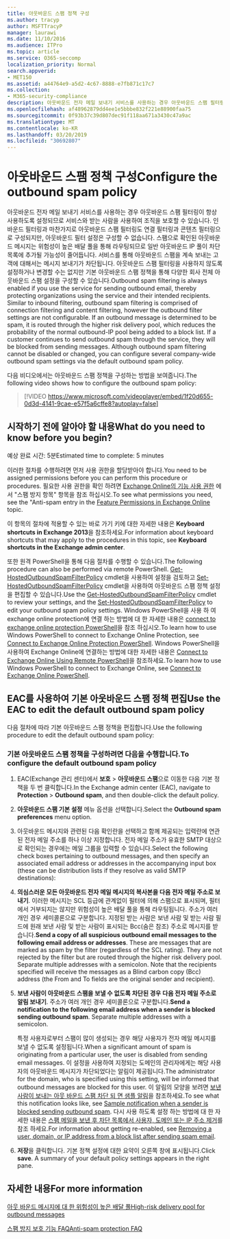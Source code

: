 ```yaml
---
title: 아웃바운드 스팸 정책 구성
ms.author: tracyp
author: MSFTTracyP
manager: laurawi
ms.date: 11/10/2016
ms.audience: ITPro
ms.topic: article
ms.service: O365-seccomp
localization_priority: Normal
search.appverid:
- MET150
ms.assetid: a44764e9-a5d2-4c67-8888-e7fb871c17c7
ms.collection:
- M365-security-compliance
description: 아웃바운드 전자 메일 보내기 서비스를 사용하는 경우 아웃바운드 스팸 필터링이 항상 사용하도록 설정되므로 서비스와 받는 사람을 사용하여 조직을 보호할 수 있습니다.
ms.openlocfilehash: af48962879dd4ee1e5bbbe832f221e88900faa75
ms.sourcegitcommit: 0f93b37c39d807dec91f118aa671a3430c47a9ac
ms.translationtype: MT
ms.contentlocale: ko-KR
ms.lasthandoff: 03/20/2019
ms.locfileid: "30692807"
---
```

# <a name="configure-the-outbound-spam-policy"></a><span data-ttu-id="4ab9b-103">아웃바운드 스팸 정책 구성</span><span class="sxs-lookup"><span data-stu-id="4ab9b-103">Configure the outbound spam policy</span></span>

<span data-ttu-id="4ab9b-p101">아웃바운드 전자 메일 보내기 서비스를 사용하는 경우 아웃바운드 스팸 필터링이 항상 사용하도록 설정되므로 서비스와 받는 사람을 사용하여 조직을 보호할 수 있습니다. 인바운드 필터링과 마찬가지로 아웃바운드 스팸 필터링도 연결 필터링과 콘텐츠 필터링으로 구성되지만, 아웃바운드 필터 설정은 구성할 수 없습니다. 스팸으로 확인된 아웃바운드 메시지는 위험성이 높은 배달 풀을 통해 라우팅되므로 일반 아웃바운드 IP 풀이 차단 목록에 추가될 가능성이 줄어듭니다. 서비스를 통해 아웃바운드 스팸을 계속 보내는 고객에 대해서는 메시지 보내기가 차단됩니다. 아웃바운드 스팸 필터링을 사용하지 않도록 설정하거나 변경할 수는 없지만 기본 아웃바운드 스팸 정책을 통해 다양한 회사 전체 아웃바운드 스팸 설정을 구성할 수 있습니다.</span><span class="sxs-lookup"><span data-stu-id="4ab9b-p101">Outbound spam filtering is always enabled if you use the service for sending outbound email, thereby protecting organizations using the service and their intended recipients. Similar to inbound filtering, outbound spam filtering is comprised of connection filtering and content filtering, however the outbound filter settings are not configurable. If an outbound message is determined to be spam, it is routed through the higher risk delivery pool, which reduces the probability of the normal outbound-IP pool being added to a block list. If a customer continues to send outbound spam through the service, they will be blocked from sending messages. Although outbound spam filtering cannot be disabled or changed, you can configure several company-wide outbound spam settings via the default outbound spam policy.</span></span> 
  
<span data-ttu-id="4ab9b-109">다음 비디오에서는 아웃바운드 스팸 정책을 구성하는 방법을 보여줍니다.</span><span class="sxs-lookup"><span data-stu-id="4ab9b-109">The following video shows how to configure the outbound spam policy:</span></span>
  
> [!VIDEO https://www.microsoft.com/videoplayer/embed/1f20d655-0d3d-4141-9cae-e57f5a6cffe8?autoplay=false]
  
## <a name="what-do-you-need-to-know-before-you-begin"></a><span data-ttu-id="4ab9b-110">시작하기 전에 알아야 할 내용</span><span class="sxs-lookup"><span data-stu-id="4ab9b-110">What do you need to know before you begin?</span></span>
<span data-ttu-id="4ab9b-111"><a name="sectionSection0"> </a></span><span class="sxs-lookup"><span data-stu-id="4ab9b-111"></span></span>

<span data-ttu-id="4ab9b-112">예상 완료 시간: 5분</span><span class="sxs-lookup"><span data-stu-id="4ab9b-112">Estimated time to complete: 5 minutes</span></span>
  
<span data-ttu-id="4ab9b-113">이러한 절차를 수행하려면 먼저 사용 권한을 할당받아야 합니다.</span><span class="sxs-lookup"><span data-stu-id="4ab9b-113">You need to be assigned permissions before you can perform this procedure or procedures.</span></span> <span data-ttu-id="4ab9b-114">필요한 사용 권한을 확인 하려면 [Exchange Online의 기능 사용 권한](http://technet.microsoft.com/library/15073ce1-0917-403b-8839-02a2ebc96e16.aspx) 에서 "스팸 방지 항목" 항목을 참조 하십시오.</span><span class="sxs-lookup"><span data-stu-id="4ab9b-114">To see what permissions you need, see the "Anti-spam entry in the [Feature Permissions in Exchange Online](http://technet.microsoft.com/library/15073ce1-0917-403b-8839-02a2ebc96e16.aspx) topic.</span></span> 
  
<span data-ttu-id="4ab9b-115">이 항목의 절차에 적용할 수 있는 바로 가기 키에 대한 자세한 내용은 **Keyboard shortcuts in Exchange 2013**을 참조하세요.</span><span class="sxs-lookup"><span data-stu-id="4ab9b-115">For information about keyboard shortcuts that may apply to the procedures in this topic, see **Keyboard shortcuts in the Exchange admin center**.</span></span>
  
<span data-ttu-id="4ab9b-116">또한 원격 PowerShell을 통해 다음 절차를 수행할 수 있습니다.</span><span class="sxs-lookup"><span data-stu-id="4ab9b-116">The following procedure can also be performed via remote PowerShell.</span></span> <span data-ttu-id="4ab9b-117">[Get-HostedOutboundSpamFilterPolicy](http://technet.microsoft.com/library/8f15c83c-c10a-4d9d-b135-35321430bdc2.aspx) cmdlet을 사용하여 설정을 검토하고 [Set-HostedOutboundSpamFilterPolicy](http://technet.microsoft.com/library/665d1b04-d4b5-4a0e-811a-4e37096ccbfd.aspx) cmdlet을 사용하여 아웃바운드 스팸 정책 설정을 편집할 수 있습니다.</span><span class="sxs-lookup"><span data-stu-id="4ab9b-117">Use the [Get-HostedOutboundSpamFilterPolicy](http://technet.microsoft.com/library/8f15c83c-c10a-4d9d-b135-35321430bdc2.aspx) cmdlet to review your settings, and the [Set-HostedOutboundSpamFilterPolicy](http://technet.microsoft.com/library/665d1b04-d4b5-4a0e-811a-4e37096ccbfd.aspx) to edit your outbound spam policy settings.</span></span> <span data-ttu-id="4ab9b-118">Windows PowerShell을 사용 하 여 exchange online protection에 연결 하는 방법에 대 한 자세한 내용은 [connect to exchange online protection PowerShell](https://go.microsoft.com/fwlink/p/?linkid=627290)을 참조 하십시오.</span><span class="sxs-lookup"><span data-stu-id="4ab9b-118">To learn how to use Windows PowerShell to connect to Exchange Online Protection, see [Connect to Exchange Online Protection PowerShell](https://go.microsoft.com/fwlink/p/?linkid=627290).</span></span> <span data-ttu-id="4ab9b-119">Windows PowerShell을 사용하여 Exchange Online에 연결하는 방법에 대한 자세한 내용은 [Connect to Exchange Online Using Remote PowerShell](https://go.microsoft.com/fwlink/p/?linkid=396554)을 참조하세요.</span><span class="sxs-lookup"><span data-stu-id="4ab9b-119">To learn how to use Windows PowerShell to connect to Exchange Online, see [Connect to Exchange Online PowerShell](https://go.microsoft.com/fwlink/p/?linkid=396554).</span></span>
  
## <a name="use-the-eac-to-edit-the-default-outbound-spam-policy"></a><span data-ttu-id="4ab9b-120">EAC를 사용하여 기본 아웃바운드 스팸 정책 편집</span><span class="sxs-lookup"><span data-stu-id="4ab9b-120">Use the EAC to edit the default outbound spam policy</span></span>
<span data-ttu-id="4ab9b-121"><a name="sectionSection1"> </a></span><span class="sxs-lookup"><span data-stu-id="4ab9b-121"></span></span>

<span data-ttu-id="4ab9b-122">다음 절차에 따라 기본 아웃바운드 스팸 정책을 편집합니다.</span><span class="sxs-lookup"><span data-stu-id="4ab9b-122">Use the following procedure to edit the default outbound spam policy:</span></span>
  
### <a name="to-configure-the-default-outbound-spam-policy"></a><span data-ttu-id="4ab9b-123">기본 아웃바운드 스팸 정책을 구성하려면 다음을 수행합니다.</span><span class="sxs-lookup"><span data-stu-id="4ab9b-123">To configure the default outbound spam policy</span></span>

1. <span data-ttu-id="4ab9b-124">EAC(Exchange 관리 센터)에서 **보호** \> **아웃바운드 스팸**으로 이동한 다음 기본 정책을 두 번 클릭합니다.</span><span class="sxs-lookup"><span data-stu-id="4ab9b-124">In the Exchange admin center (EAC), navigate to **Protection** \> **Outbound spam**, and then double-click the default policy.</span></span>
    
2. <span data-ttu-id="4ab9b-125">**아웃바운드 스팸 기본 설정** 메뉴 옵션을 선택합니다.</span><span class="sxs-lookup"><span data-stu-id="4ab9b-125">Select the **Outbound spam preferences** menu option.</span></span> 
    
3. <span data-ttu-id="4ab9b-126">아웃바운드 메시지와 관련된 다음 확인란을 선택하고 함께 제공되는 입력란에 연관된 전자 메일 주소를 하나 이상 지정합니다. 전자 메일 주소가 유효한 SMTP 대상으로 확인되는 경우에는 메일 그룹을 입력할 수 있습니다.</span><span class="sxs-lookup"><span data-stu-id="4ab9b-126">Select the following check boxes pertaining to outbound messages, and then specify an associated email address or addresses in the accompanying input box (these can be distribution lists if they resolve as valid SMTP destinations):</span></span>
    
1. <span data-ttu-id="4ab9b-p104">**의심스러운 모든 아웃바운드 전자 메일 메시지의 복사본을 다음 전자 메일 주소로 보내기**. 이러한 메시지는 SCL 등급에 관계없이 필터에 의해 스팸으로 표시되며, 필터에서 거부되지는 않지만 위험성이 높은 배달 풀을 통해 라우팅됩니다. 주소가 여러 개인 경우 세미콜론으로 구분합니다. 지정된 받는 사람은 보낸 사람 및 받는 사람 필드에 원래 보낸 사람 및 받는 사람이 표시되는 Bcc(숨은 참조) 주소로 메시지를 받습니다.</span><span class="sxs-lookup"><span data-stu-id="4ab9b-p104">**Send a copy of all suspicious outbound email messages to the following email address or addresses**. These are messages that are marked as spam by the filter (regardless of the SCL rating). They are not rejected by the filter but are routed through the higher risk delivery pool. Separate multiple addresses with a semicolon. Note that the recipients specified will receive the messages as a Blind carbon copy (Bcc) address (the From and To fields are the original sender and recipient).</span></span>
    
2. <span data-ttu-id="4ab9b-p105">**보낸 사람이 아웃바운드 스팸을 보낼 수 없도록 차단된 경우 다음 전자 메일 주소로 알림 보내기**. 주소가 여러 개인 경우 세미콜론으로 구분합니다.</span><span class="sxs-lookup"><span data-stu-id="4ab9b-p105">**Send a notification to the following email address when a sender is blocked sending outbound spam**. Separate multiple addresses with a semicolon.</span></span>
    
    <span data-ttu-id="4ab9b-134">특정 사용자로부터 스팸이 많이 생성되는 경우 해당 사용자가 전자 메일 메시지를 보낼 수 없도록 설정됩니다.</span><span class="sxs-lookup"><span data-stu-id="4ab9b-134">When a significant amount of spam is originating from a particular user, the user is disabled from sending email messages.</span></span> <span data-ttu-id="4ab9b-135">이 설정을 사용하여 지정되는 도메인의 관리자에게는 해당 사용자의 아웃바운드 메시지가 차단되었다는 알림이 제공됩니다.</span><span class="sxs-lookup"><span data-stu-id="4ab9b-135">The administrator for the domain, who is specified using this setting, will be informed that outbound messages are blocked for this user.</span></span> <span data-ttu-id="4ab9b-136">이 알림의 모양을 보려면 [보낸 사람이 보내는 아웃 바운드 스팸 차단 되 면 샘플 알림](sample-notification-when-a-sender-is-blocked-sending-outbound-spam.md)을 참조하세요.</span><span class="sxs-lookup"><span data-stu-id="4ab9b-136">To see what this notification looks like, see [Sample notification when a sender is blocked sending outbound spam](sample-notification-when-a-sender-is-blocked-sending-outbound-spam.md).</span></span> <span data-ttu-id="4ab9b-137">다시 사용 하도록 설정 하는 방법에 대 한 자세한 내용은 [스팸 메일을 보낸 후 차단 목록에서 사용자, 도메인 또는 IP 주소 제거](http://technet.microsoft.com/library/712cfcc1-31e8-4e51-8561-b64258a8f1e5.aspx)를 참조 하세요.</span><span class="sxs-lookup"><span data-stu-id="4ab9b-137">For information about getting re-enabled, see [Removing a user, domain, or IP address from a block list after sending spam email](http://technet.microsoft.com/library/712cfcc1-31e8-4e51-8561-b64258a8f1e5.aspx).</span></span>
    
4. <span data-ttu-id="4ab9b-p107">**저장**을 클릭합니다. 기본 정책 설정에 대한 요약이 오른쪽 창에 표시됩니다.</span><span class="sxs-lookup"><span data-stu-id="4ab9b-p107">Click **save**. A summary of your default policy settings appears in the right pane.</span></span>
    
## <a name="for-more-information"></a><span data-ttu-id="4ab9b-140">자세한 내용</span><span class="sxs-lookup"><span data-stu-id="4ab9b-140">For more information</span></span>
<span data-ttu-id="4ab9b-141"><a name="sectionSection2"> </a></span><span class="sxs-lookup"><span data-stu-id="4ab9b-141"></span></span>

[<span data-ttu-id="4ab9b-142">아웃 바운드 메시지에 대 한 위험성이 높은 배달 풀</span><span class="sxs-lookup"><span data-stu-id="4ab9b-142">High-risk delivery pool for outbound messages</span></span>](high-risk-delivery-pool-for-outbound-messages.md)
  
[<span data-ttu-id="4ab9b-143">스팸 방지 보호 기능 FAQ</span><span class="sxs-lookup"><span data-stu-id="4ab9b-143">Anti-spam protection FAQ</span></span>](anti-spam-protection-faq.md)
  

